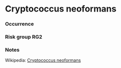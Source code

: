 <!-- TITLE: Cryptococcus neoformans  -->

# Cryptococcus neoformans 
### Occurrence

### Risk group RG2

### Notes


Wikipedia: [Cryptococcus neoformans](https://en.wikipedia.org/wiki/Cryptococcus_neoformans)
